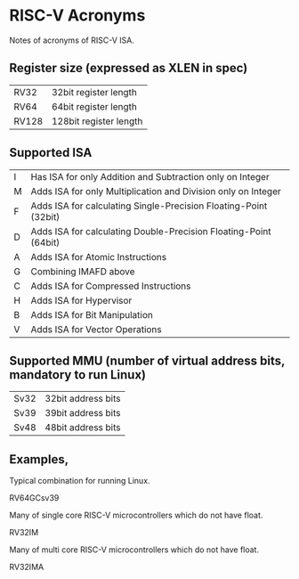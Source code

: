# RISC-V Acronyms

Notes of acronyms of RISC-V ISA.

## Register size (expressed as XLEN in spec)

| | |
| --- | --- |
| RV32   | 32bit register length |
| RV64   | 64bit register length |
| RV128  | 128bit register length |


## Supported ISA

| | |
| --- | --- |
| I  | Has  ISA for only Addition and Subtraction only on Integer |
| M  | Adds ISA for only Multiplication and Division only on Integer |
| F  | Adds ISA for calculating Single-Precision Floating-Point (32bit) |
| D  | Adds ISA for calculating Double-Precision Floating-Point (64bit) |
| A  | Adds ISA for Atomic Instructions |
| G  | Combining IMAFD above |
| C  | Adds ISA for Compressed Instructions |
| H  | Adds ISA for Hypervisor |
| B  | Adds ISA for Bit Manipulation |
| V  | Adds ISA for Vector Operations |


## Supported MMU (number of virtual address bits, mandatory to run Linux)

| | |
| --- | --- |
| Sv32 | 32bit address bits |
| Sv39 | 39bit address bits |
| Sv48 | 48bit address bits |

## Examples,

Typical combination for running Linux.

  RV64GCsv39

Many of single core RISC-V microcontrollers which do not have float.

  RV32IM

Many of multi core RISC-V microcontrollers which do not have float.

  RV32IMA
